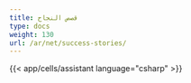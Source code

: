 ```yaml
---
title: قصص النجاح
type: docs
weight: 130
url: /ar/net/success-stories/
---
```



{{< app/cells/assistant language="csharp" >}}
